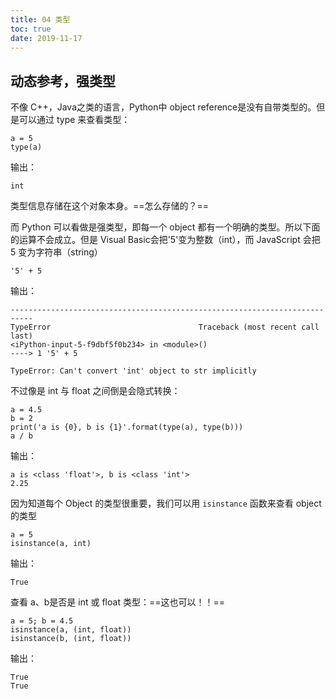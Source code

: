 ```yaml
---
title: 04 类型
toc: true
date: 2019-11-17
---
```


## 动态参考，强类型

不像 C++，Java之类的语言，Python中 object reference是没有自带类型的。但是可以通过 type 来查看类型：

```
a = 5
type(a)
```

输出：

```
int
```

类型信息存储在这个对象本身。==怎么存储的？==

而 Python 可以看做是强类型，即每一个 object 都有一个明确的类型。所以下面的运算不会成立。但是 Visual Basic会把'5'变为整数（int），而 JavaScript 会把 5 变为字符串（string）

```
'5' + 5
```
输出：

```
---------------------------------------------------------------------------
TypeError                                 Traceback (most recent call last)
<iPython-input-5-f9dbf5f0b234> in <module>()
----> 1 '5' + 5

TypeError: Can't convert 'int' object to str implicitly
```

不过像是 int 与 float 之间倒是会隐式转换：

```
a = 4.5
b = 2
print('a is {0}, b is {1}'.format(type(a), type(b)))
a / b
```

输出：

```
a is <class 'float'>, b is <class 'int'>
2.25
```

因为知道每个 Object 的类型很重要，我们可以用 `isinstance` 函数来查看 object 的类型

```
a = 5
isinstance(a, int)
```

输出：

```
True
```

查看 a、b是否是 int 或 float 类型：==这也可以！！==

```
a = 5; b = 4.5
isinstance(a, (int, float))
isinstance(b, (int, float))
```

输出：

```
True
True
```

